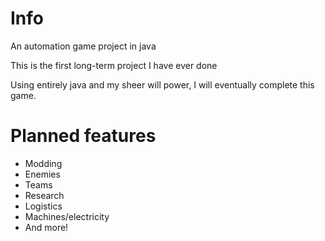 # Info

An automation game project in java

This is the first long-term project I have ever done

Using entirely java and my sheer will power, I will eventually complete this game.

# Planned features

<ul>
  <li>Modding
  <li>Enemies
  <li>Teams
  <li>Research
  <li>Logistics
  <li>Machines/electricity
  <li>And more!
</ul>
